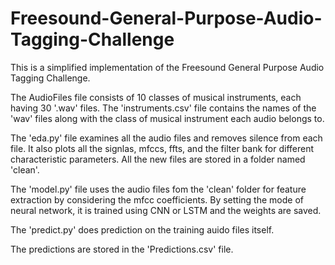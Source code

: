 # Freesound-General-Purpose-Audio-Tagging-Challenge
This is a simplified implementation of the Freesound General Purpose Audio Tagging Challenge. 

The AudioFiles file consists of 10 classes of musical instruments, each having 30 '.wav' files. 
The 'instruments.csv' file contains the names of the 'wav' files along with the class of musical instrument each audio belongs to.

The 'eda.py' file examines all the audio files and removes silence from each file. It also plots all the signlas, mfccs, ffts, and the filter bank for different characteristic parameters. All the new files are stored in a folder named 'clean'.

The 'model.py' file uses the audio files fom the 'clean' folder for feature extraction by considering the mfcc coefficients. By setting the mode of neural network, it is trained using CNN or LSTM and the weights are saved.

The 'predict.py' does prediction on the training auido files itself.

The predictions are stored in the 'Predictions.csv' file.
